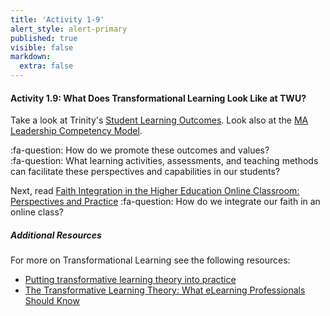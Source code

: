 ```yaml
---
title: 'Activity 1-9'
alert_style: alert-primary
published: true
visible: false
markdown:
  extra: false
---
```



#### Activity 1.9: What Does Transformational Learning Look Like at TWU?

Take a look at Trinity's [Student Learning Outcomes](https://www.twu.ca/academics/student-learning-outcomes).  Look also at the [MA Leadership Competency Model](https://www.twu.ca/leadership-ma/competency-model).  

:fa-question: How do we promote these outcomes and values?    
:fa-question: What learning activities, assessments, and teaching methods can facilitate these perspectives and capabilities in our students?  


Next, read [Faith Integration in the Higher Education Online Classroom: Perspectives and Practice](https://digitalcommons.georgefox.edu/cgi/viewcontent.cgi?article=1199&context=icctej)
:fa-question: How do we integrate our faith in an online class?

##### Additional Resources
For more on Transformational Learning see the following resources:
- [Putting transformative learning theory into practice](https://files.eric.ed.gov/fulltext/EJ1059138.pdf)
- [The Transformative Learning Theory: What eLearning Professionals Should Know](https://elearningindustry.com/transformative-learning-theory-what-elearning-professionals-should-know)
